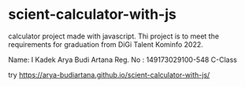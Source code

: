 # scient-calculator-with-js

calculator project made with javascript. Thi project is to meet the requirements for graduation from DiGi Talent Kominfo 2022.

Name: I Kadek Arya Budi Artana
Reg. No : 149173029100-548
C-Class

try https://arya-budiartana.github.io/scient-calculator-with-js/
